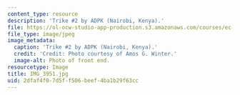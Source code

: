 ```yaml
---
content_type: resource
description: 'Trike #2 by ADPK (Nairobi, Kenya).'
file: https://ol-ocw-studio-app-production.s3.amazonaws.com/courses/ec-721-wheelchair-design-in-developing-countries-spring-2009/2dfaf4f07d5ff506beef4ba1b29f63cc_IMG_3951.jpg
file_type: image/jpeg
image_metadata:
  caption: 'Trike #2 by ADPK (Nairobi, Kenya).'
  credit: 'Credit: Photo courtesy of Amos G. Winter.'
  image-alt: Photo of front end.
resourcetype: Image
title: IMG_3951.jpg
uid: 2dfaf4f0-7d5f-f506-beef-4ba1b29f63cc
---
```

